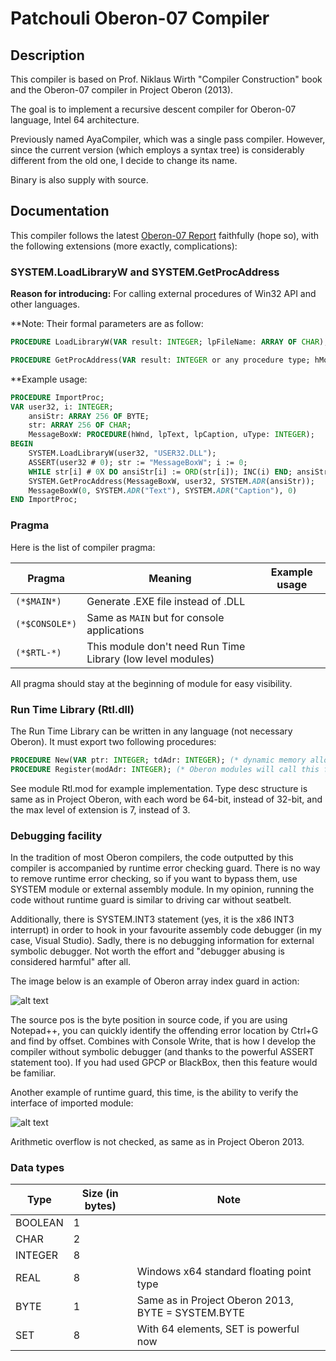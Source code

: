 # Patchouli Oberon-07 Compiler

## Description

This compiler is based on Prof. Niklaus Wirth "Compiler Construction" book and the Oberon-07 compiler in Project Oberon (2013).

The goal is to implement a recursive descent compiler for Oberon-07 language, Intel 64 architecture.

Previously named AyaCompiler, which was a single pass compiler. However, since the current version (which employs a syntax tree) is considerably different from the old one, I decide to change its name.

Binary is also supply with source.

## Documentation

This compiler follows the latest [Oberon-07 Report](http://www.inf.ethz.ch/personal/wirth/Oberon/Oberon07.Report.pdf) faithfully (hope so), with the following extensions (more exactly, complications):

### SYSTEM.LoadLibraryW and SYSTEM.GetProcAddress

**Reason for introducing:** For calling external procedures of Win32 API and other languages.

**Note: Their formal parameters are as follow:

```modula-2
PROCEDURE LoadLibraryW(VAR result: INTEGER; lpFileName: ARRAY OF CHAR);

PROCEDURE GetProcAddress(VAR result: INTEGER or any procedure type; hModule, lpProcName: INTEGER);
```

**Example usage:

```modula-2
PROCEDURE ImportProc;
VAR user32, i: INTEGER;
	ansiStr: ARRAY 256 OF BYTE;
	str: ARRAY 256 OF CHAR;
	MessageBoxW: PROCEDURE(hWnd, lpText, lpCaption, uType: INTEGER);
BEGIN
	SYSTEM.LoadLibraryW(user32, "USER32.DLL");
	ASSERT(user32 # 0); str := "MessageBoxW"; i := 0;
	WHILE str[i] # 0X DO ansiStr[i] := ORD(str[i]); INC(i) END; ansiStr[i] := 0;
	SYSTEM.GetProcAddress(MessageBoxW, user32, SYSTEM.ADR(ansiStr));
	MessageBoxW(0, SYSTEM.ADR("Text"), SYSTEM.ADR("Caption"), 0)
END ImportProc;
```

### Pragma
Here is the list of compiler pragma:

| Pragma         | Meaning                                                                                                                                 | Example usage                                                                                                                                                                                    |
|----------------|-----------------------------------------------------------------------------------------------------------------------------------------|--------------------------------------------------------------------------------------------------------------------------------------------------------------------------------------------------|
| `(*$MAIN*)`    | Generate .EXE file instead of .DLL                                                                                                      |                                                                                                                                                                                                  |
| `(*$CONSOLE*)` | Same as `MAIN` but for console applications                                                                                             |                                                                                                                                                                                                  |
| `(*$RTL-*)`    | This module don't need Run Time Library (low level modules)                                                                             |                                                                                                                                                                                                  |

All pragma should stay at the beginning of module for easy visibility.

### Run Time Library (Rtl.dll)

The Run Time Library can be written in any language (not necessary Oberon). It must export two following procedures:

```modula-2
PROCEDURE New(VAR ptr: INTEGER; tdAdr: INTEGER); (* dynamic memory allocator *)
PROCEDURE Register(modAdr: INTEGER); (* Oberon modules will call this function during initialization *)
```

See module Rtl.mod for example implementation. Type desc structure is same as in Project Oberon, with each word be 64-bit, instead of 32-bit, and the max level of extension is 7, instead of 3.

### Debugging facility

In the tradition of most Oberon compilers, the code outputted by this compiler is accompanied by runtime error checking guard. There is no way to remove runtime error checking, so if you want to bypass them, use SYSTEM module or external assembly module. In my opinion, running the code without runtime guard is similar to driving car without seatbelt.

Additionally, there is SYSTEM.INT3 statement (yes, it is the x86 INT3 interrupt) in order to hook in your favourite assembly code debugger (in my case, Visual Studio). Sadly, there is no debugging information for external symbolic debugger. Not worth the effort and "debugger abusing is considered harmful" after all.

The image below is an example of Oberon array index guard in action:

![alt text](https://cloud.githubusercontent.com/assets/2053094/21479529/b58ede56-cb87-11e6-866d-3277be4c6361.png "Array guard")

The source pos is the byte position in source code, if you are using Notepad++, you can quickly identify the offending error location by Ctrl+G and find by offset. Combines with Console Write, that is how I develop the compiler without symbolic debugger (and thanks to the powerful ASSERT statement too). If you had used GPCP or BlackBox, then this feature would be familiar.

Another example of runtime guard, this time, is the ability to verify the interface of imported module:

![alt text](https://cloud.githubusercontent.com/assets/2053094/21479512/a0594792-cb87-11e6-9a13-e05a1abf0004.png "Module guard")

Arithmetic overflow is not checked, as same as in Project Oberon 2013.

### Data types

| Type    | Size (in bytes) | Note                                               |
|---------|-----------------|----------------------------------------------------|
| BOOLEAN |        1        |                                                    |
| CHAR    |        2        |                                                    |
| INTEGER |        8        |                                                    |
| REAL    |        8        | Windows x64 standard floating point type           |
| BYTE    |        1        | Same as in Project Oberon 2013, BYTE = SYSTEM.BYTE |
| SET     |        8        | With 64 elements, SET is powerful now              |
